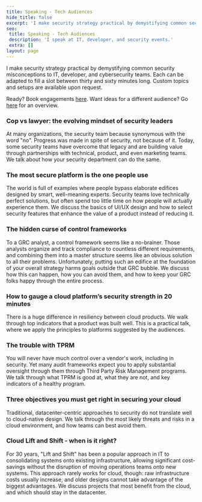 ```yaml
---
title: Speaking - Tech Audiences
hide_title: false
excerpt: 'I make security strategy practical by demystifying common security misconceptions to IT, developer, and cybersecurity teams.'
seo:
 title: Speaking - Tech Audiences
 description: 'I speak at IT, developer, and security events.'
 extra: []
layout: page
---
```

I make security strategy practical by demystifying common security misconceptions to IT, developer, and cybersecurity teams. Each can be adapted to fill a slot between thirty and sixty minutes long. Custom topics and setups are available upon request.

Ready? Book engagements [here](/book_speaking).
Want ideas for a different audience? Go [here](/speaking) for an overview. 

### Cop vs lawyer: the evolving mindset of security leaders
At many organizations, the security team because synonymous with the word "no". Progress was made in spite of security, not because of it. 
Today, some security teams have overcome that legacy and are building value through partnerships with technical, product, and even marketing teams. We talk about how your security department can do the same. 

### The most secure platform is the one people use
The world is full of examples where people bypass elaborate edifices designed by smart, well-meaning experts. Security teams love technically perfect solutions, but often spend too little time on how people will actually experience them. We discuss the basics of UI/UX design and how to select security features that enhance the value of a product instead of reducing it.

### The hidden curse of control frameworks
To a GRC analyst, a control framework seems like a no-brainer. Those analysts organize and track compliance to countless different requirements, and combining them into a master structure seems like an obvious solution to all their problems.
Unfortunately, putting such an edifice at the foundation of your overall strategy harms goals outside that GRC bubble. We discuss how this can happen, how you can avoid them, and how to keep your GRC folks happy through the entire process.

### How to gauge a cloud platform’s security strength in 20 minutes
There is a huge difference in resiliency between cloud products. We walk through top indicators that a product was built well. This is a practical talk, where we apply the principles to platforms suggested by the audiences.

### The trouble with TPRM
You will never have much control over a vendor's work, including in security. Yet many audit frameworks expect you to apply substantial oversight through them through Third Party Risk Management programs. We talk through what TPRM is good at, what they are not, and key indicators of a healthy program. 

### Three objectives you must get right in securing your cloud
Traditional, datacenter-centric approaches to security do not translate well to cloud-native design. We talk through the most likely threats and risks in a cloud environment, and how teams can best avoid them. 

### Cloud Lift and Shift - when is it right?
For 30 years, "Lift and Shift" has been a popular approach in IT to consolidating systems onto existing infrastructure, allowing significant cost-savings without the disruption of moving operations teams onto new systems. This approach rarely works for cloud, though: raw infrastructure costs usually increase, and older designs cannot take advantage of the biggest advantages. We discuss projects that most benefit from the cloud, and which should stay in the datacenter.
